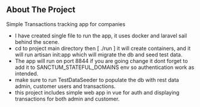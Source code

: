 ## About The Project

Simple Transactions tracking app for companies

- I have created single file to run the app, it uses docker and laravel sail behind the scene.
- cd to project main directory then [ ./run ] it will create containers, and it will run artisan init:app which will migrate the db and seed test data.
- The app will run on port 8844 if you are going change it dont forget to add it to SANCTUM_STATEFUL_DOMAINS env so authentication work as intended.
- make sure to run TestDataSeeder to populate the db with rest data admin, customer users and transactions.
- this project includes simple web app in vue for auth and displaying transactions for both admin and customer.
